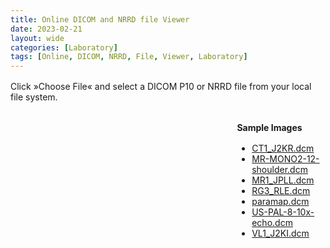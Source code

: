 ```yaml
---
title: Online DICOM and NRRD file Viewer
date: 2023-02-21
layout: wide
categories: [Laboratory]
tags: [Online, DICOM, NRRD, File, Viewer, Laboratory]
---
```

<style>
#topbar-wrapper {
   border-bottom: 1px solid var(--main-border-color);
}

.row {
   margin: 0 !important;
}

/* Paragraph */
article > p {
   padding: 0 2rem;
}

p {
   margin: 1rem 0;
}

/* Viewer */
.viewer {
   box-sizing: border-box;
   height: 100%;
   border-top: 1px solid var(--main-border-color);
   height: calc(100vh - 128px - 3.7rem);
}

@media all and (max-width: 849px)
{
   .viewer {
      border-bottom: 1px solid var(--main-border-color);
   }
}

.viewer-row {
   display: flex;
   height: calc(100% - 4rem);
}

.viewer-column-70 {
   flex: 70%;
   width: 70%;
   height: 100%;
}

.viewer-column-30 {
   flex: 30%;
   width: 30%;
   height: 100%;
   padding-left: 2rem;
}

/* Canvas */
x3d-canvas {
   width: 100%;
   height: 100%;
   aspect-ratio: unset;
}

/* Buttons */
.viewer strong {
   color: var(--h2-color);
}

.viewer .toolbar {
   box-sizing: border-box;
   border-top: 1px solid var(--main-border-color);
}

#dicom-buttons {
   padding: 0 2rem;
}

#dicom-buttons input {
   margin-right: 1.5rem;
}

#dicom-buttons input:last-child {
   margin-right: 0;
}
</style>

<script type="module" src="/x_ite/assets/laboratory/dicom/dicom.mjs"></script>

<p>Click »Choose File« and select a DICOM P10 or NRRD file from your local file system.</p>

<div class="viewer">
   <div class="viewer-row">
      <div class="viewer-column-70">
         <x3d-canvas splashScreen="false" src="/x_ite/assets/laboratory/dicom/dicom.x3d"></x3d-canvas>
      </div>
      <div class="viewer-column-30">
         <p><strong>Sample Images</strong></p>
         <ul id="dicom-samples">
            <li><a href="/x_ite/assets/laboratory/dicom/datasets/CT1_J2KR.dcm">CT1_J2KR.dcm</a></li>
            <li><a href="/x_ite/assets/laboratory/dicom/datasets/MR-MONO2-12-shoulder.dcm">MR-MONO2-12-shoulder.dcm</a></li>
            <li><a href="/x_ite/assets/laboratory/dicom/datasets/MR1_JPLL.dcm">MR1_JPLL.dcm</a></li>
            <li><a href="/x_ite/assets/laboratory/dicom/datasets/RG3_RLE.dcm">RG3_RLE.dcm</a></li>
            <li><a href="/x_ite/assets/laboratory/dicom/datasets/paramap.dcm">paramap.dcm</a></li>
            <li><a href="/x_ite/assets/laboratory/dicom/datasets/US-PAL-8-10x-echo.dcm">US-PAL-8-10x-echo.dcm</a></li>
            <li><a href="/x_ite/assets/laboratory/dicom/datasets/VL1_J2KI.dcm">VL1_J2KI.dcm</a></li>
         </ul>
      </div>
   </div>
   <div class="toolbar">
      <p id="dicom-buttons"></p>
   </div>
</div>
